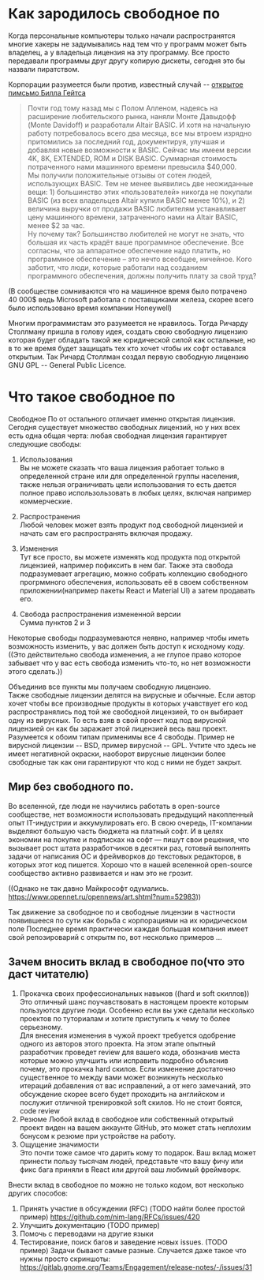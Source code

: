 
# Как зародилось свободное по

Когда персональные компьютеры только начали распространятся многие хакеры не задумывались над тем что у программ может быть владелец, а у владельца лицензия на эту программу. Все просто передавали программы друг другу копирую дискеты, сегодня это бы назвали пиратством. 

Корпорации разумеется были против, известный случай -- [открытое пимсьмо Билла Гейтса](https://ru.wikipedia.org/wiki/%D0%9E%D1%82%D0%BA%D1%80%D1%8B%D1%82%D0%BE%D0%B5_%D0%BF%D0%B8%D1%81%D1%8C%D0%BC%D0%BE_%D0%BB%D1%8E%D0%B1%D0%B8%D1%82%D0%B5%D0%BB%D1%8F%D0%BC)
>Почти год тому назад мы с Полом Алленом, надеясь на расширение любительского рынка, наняли Монте Давыдофф (Monte Davidoff) и разработали Altair BASIC. И хотя на начальную работу потребовалось всего два месяца, все мы втроем изрядно притомились за последний год, документируя, улучшая и добавляя новые возможности к BASIC. Сейчас мы имеем версии 4K, 8K, EXTENDED, ROM и DISK BASIC. Суммарная стоимость потраченного нами машинного времени превысила $40,000.   
>Мы получили положительные отзывы от сотен людей, использующих BASIC. Тем не менее выявились две неожиданные вещи: 1) большинство этих «пользователей» никогда не покупали BASIC (из всех владельцев Altair купили BASIC менее 10%), и 2) величина выручки от продажи BASIC любителям устанавливает цену машинного времени, затраченного нами на Altair BASIC, менее $2 за час.   
>Ну почему так? Большинство любителей не могут не знать, что большая их часть крадёт ваше программное обеспечение. Все согласны, что за аппаратное обеспечение надо платить, но программное обеспечение – это нечто всеобщее, ничейное. Кого заботит, что люди, которые работали над созданием программного обеспечения, должны получить плату за свой труд?

(В сообществе сомниваются что на машинное время было потрачено 40 000$ ведь Microsoft работала с поставщиками железа, скорее всего было использовано время компании Honeywell)


Многим программистам это разумеется не нравилось. Тогда Ричарду Столлману пришла в голову идея, создать свою свободную лицензию которая будет обладать такой же юридической силой как остальные, но в то же время будет защищать тех кто хочет чтобы их софт оставался открытым. Так Ричард Столлман создал первую свободную лицензию GNU GPL -- General Public Licence. 

# Что такое свободное по
Свободное По от остального отличает именно открытая лицензия.
Сегодня существует множество свободных лицензий, но у них всех есть одна общая черта: любая свободная лицензия гарантирует следующие свободы:
1) Использования  
Вы не можете сказать что ваша лицензия работает только в определенной стране или для определенной группы населения, также нельзя ограничивать цели использования то есть дается полное право использользовать в любых целях, включая например коммерческие.  

2) Распространения  
Любой человек может взять продукт под свободной лицензией и начать сам его распространять включая продажу. 

3) Изменения  
Тут все просто, вы можете изменять код продукта под открытой лицензией, например пофиксить в нем баг. Также эта свобода подразумевает агрегацию, можно собрать коллекцию свободного прогрммного обеспечения, использовать её в своем собственном приложении(например пакеты React и Material UI) а затем продавать его.

4) Свобода распространения измененной версии  
Сумма пунктов 2 и 3

Некоторые свободы подразумеваются неявно, например чтобы иметь возможность изменить, у вас должен быть доступ к исходному коду. ((Это действительно свобода изменения, а не глупое право которое забывает что у вас есть свобода изменить что-то, но нет возможности этого сделать.))

Объединив все пункты мы получаем свободную лицензию.  
Также свободные лицензии делятся на вирусные и обычные. Если автор хочет чтобы все производные продукты в которых учавствует его код распространялись под той же свободной лицензией, то он выбирает одну из вирусных. То есть взяв в свой проект код под вирусной лицензией он как бы заражает этой лицензией весь ваш проект. Разумеется к обоим типам применимы все 4 свободы. Пример не вирусной лицензии -- BSD, пример вирусной -- GPL. Учтите что здесь не имеет негативной окраски, наоборот вирусные лицензии более свободные так как они гарантируют что код с ними не будет закрыт.

## Мир без свободного по.  
Во вселенной, где люди не научились работать в open-source сообществе, нет возможности использовать предыдущий накопленный опыт IT-индустрии и аккумулировать его. В свою очередь, IT-компании выделяют большую часть бюджета на платный софт. И в целях экономии на покупке и подписках на софт — пишут свои решения, что вызывает рост штата разработчиков в десятки раз, готовый выполнять задачи от написания ОС и фреймворков до текстовых редакторов, в которых этот код пишется. Хорошо что в нашей вселенной open-source сообщество активно развивается и нам это не грозит.




((Однако не так давно Майкрософт одумались. https://www.opennet.ru/opennews/art.shtml?num=52983))  

Так движение за свободное по и свободные лицензии в частности  появившееся по сути как борьба с корпорациями на их юридическом поле 
Последнее время практически каждая большая компания имеет свой репозироварий с открытм по, вот несколько примеров
...

## Зачем вносить вклад в свободное по(что это даст читателю)

1) Прокачка своих профессиональных навыков ((hard и soft скиллов))  
Это отличный шанс поучавствовать в настоящем проекте которым пользуются другие люди. Особенно если вы уже сделали несколько проектов по туториалам и хотите приступить к чему то более серьезному.  
Для внесения изменения в чужой проект требуется одобрение одного из авторов этого проекта. На этом этапе опытный разработчик проведет review для вашего кода, обозначив места которые можно улучшить или исправить подробно объяснив почему, это прокачка hard скилов. Если изменение достаточно существенное то между вами может возникнуть несколько итераций добавления от вас исправлений, а от него замечаний, это обсуждение скорее всего будет проходить на английском и послужит отличной тренировкой soft скилов. Но не стоит боятся, code review  
3) Резюме
Любой вклад в свободное или собственный открытый проект виден на вашем аккаунте GitHub, это может стать неплохим бонусом к резюме при устройстве на работу.  
4) Ощущение значимости  
Это почти тоже самое что дарить кому то подарок. Ваш вклад может принести пользу тысячам людей, представьте что вашу фичу или фикс бага приняли в React или другой ваш любимый фреймворк.  

Внести вклад в свободное по можно не только кодом, вот несколько других способов:
1) Принять участие в обсуждении (RFC) (TODO найти более простой пример)
https://github.com/nim-lang/RFCs/issues/420
2) Улучшить документацию (TODO пример)
3) Помочь с переводами на другие языки
4) Тестирование, поиск багов и заведение новых issues. (TODO пример)
Задачи бывают самые разные. Случается даже такое что нужны просто скриншоты: https://gitlab.gnome.org/Teams/Engagement/release-notes/-/issues/31

